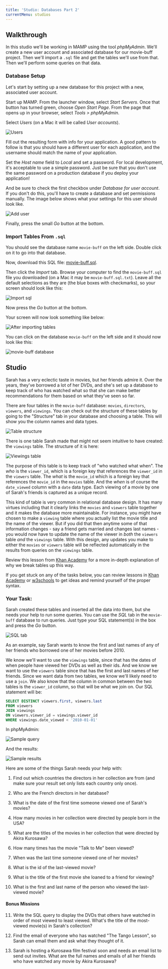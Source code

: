 ```yaml
---
title: 'Studio: Databases Part 2'
currentMenu: studios
---
```


## Walkthrough

In this studio we'll be working in MAMP using the tool *phpMyAdmin*. We'll create a new user account and associated database for our movie-buff project. Then we'll import a `.sql` file and get the tables we'll use from that. Then we'll perform some queries on that data.

### Database Setup

Let's start by setting up a new database for this project with a new, associated user account.

Start up MAMP. From the launcher window, select *Start Servers*. Once that button has turned green, choose *Open Start Page*. From the page that opens up in your browser, select *Tools > phpMyAdmin*.

Select *Users* (on a Mac it will be called *User accounts*).

![Users](images/mamp-user.png)

Fill out the resulting form with info for your application. A good pattern to follow is that you should have a different user for each application, and the username should match the name of your application.

Set the *Host name* field to *Local* and set a password. For local development, it's acceptable to use a simple password. Just be sure that you don't use the same password on a production database if you deploy your application!

And be sure to check the first checkbox under *Database for user account*. If you don't do this, you'll have to create a database and set permissions manually. The image below shows what your settings for this user should look like.

![Add user](images/mamp-user-add.png)

Finally, press the small *Go* button at the bottom.

### Import Tables From `.sql`

You should see the database name `movie-buff` on the left side. Double click on it to go into that database.

Now, download this SQL file: [movie-buff.sql](https://www.dropbox.com/s/7qc2gnpdtz9uivq/movie-buff.sql?dl=1).

Then click the *Import* tab. Browse your computer to find the `movie-buff.sql` file you downloaded (on a Mac it may be `movie-buff.sql.txt`). Leave all the default selections as they are (the blue boxes with checkmarks), so your screen should look like this:

![Import sql](images/import.png)

Now press the *Go* button at the bottom.

Your screen will now look something like below:

![After importing tables](images/after-import.png)

You can click on the database `movie-buff` on the left side and it should now look like this:

![movie-buff database](images/movie-buff-db.png)

## Studio

Sarah has a very eclectic taste in movies, but her friends admire it. Over the years, they've borrowed a lot of her DVDs, and she's set up a database to keep track of who has watched what so that she can make better recommendations for them based on what they've seen so far.

There are four tables in the `movie-buff` database: `movies`, `directors`, `viewers`, and `viewings`. You can check out the structure of these tables by going to the "Structure" tab in your database and choosing a table. This will show you the column names and data types.

![Table structure](images/structure.png)

There is one table Sarah made that might not seem intuitive to have created: the `viewings` table. The structure of it is here:

![Viewings table](images/viewings.png)

The purpose of this table is to keep track of "who watched what when". The *who* is the `viewer_id`, which is a foreign key that references the `viewer_id` in the `viewers` table. The *what* is the `movie_id` which is a foreign key that references the `movie_id` in the `movies` table. And the *when* is of course the `date_viewed` column with a `date` data type. Each viewing of a movie by one of Sarah's friends is captured as a unique record.

This kind of table is very common in relational database design. It has many virtues including that it clearly links the `movies` and `viewers` table together and it makes the database more maintainable. For instance, you might have chosen to make a `viewing` table where you actually list the movie title and the name of the viewer. But if you did that then anytime some of that information changes - say a friend gets married and changes last names - you would now have to update the name of the viewer in *both* the `viewers` table *and* the `viewings` table. With this design, any updates you make to either the `movies` or `viewers` table will be reflected automatically in the results from queries on the `viewings` table.

Review this lesson from [Khan Academy](https://www.khanacademy.org/computing/computer-programming/sql/relational-queries-in-sql/a/splitting-data-into-related-tables) for a more in-depth explanation of why we break tables up this way.

If you get stuck on any of the tasks below, you can review lessons in [Khan Academy](https://www.khanacademy.org/computing/computer-programming/sql) or [w3schools](https://www.w3schools.com/sql/default.asp) to get ideas and remind yourself of the proper syntax.

### Your Task:

Sarah created these tables and inserted all the data into them, but she needs your help to run some queries. You can use the *SQL* tab in the `movie-buff` database to run queries. Just type your SQL statement(s) in the box and press the *Go* button.

![SQL tab](images/sql.png)

As an example, say Sarah wants to know the first and last names of any of her friends who borrowed one of her movies before 2010.

We know we'll want to use the `viewings` table, since that has the dates of when people have viewed her DVDs as well as their ids. And we know we want to use the `viewers` table since that has the first and last names of her friends. Since we want data from two tables, we know we'll likely need to use a `join`. We also know that the column in common between the two tables is the `viewer_id` column, so that will be what we join on. Our SQL statement will be:

```sql
SELECT DISTINCT viewers.first, viewers.last
FROM viewers
JOIN viewings
ON viewers.viewer_id = viewings.viewer_id
WHERE viewings.date_viewed < '2010-01-01'
```

In phpMyAdmin:

![Sample query](images/sample-query.png)

And the results:

![Sample results](images/sample-results.png)

Here are some of the things Sarah needs your help with:

1. Find out which countries the directors in her collection are from (and make sure your result set only lists each country only once).

2. Who are the French directors in her database?

3. What is the date of the first time someone viewed one of Sarah's movies?

4. How many movies in her collection were directed by people born in the USA?

5. What are the titles of the movies in her collection that were directed by Akira Kurosawa?

6. How many times has the movie "Talk to Me" been viewed?

7. When was the last time someone viewed one of her movies?

8. What is the id of the last-viewed movie?

9. What is the title of the first movie she loaned to a friend for viewing?

10. What is the first and last name of the person who viewed the last-viewed movie?


#### Bonus Missions

11. Write the SQL query to display the DVDs that others have watched in order of most viewed to least viewed. What's the title of the most-viewed movie(s) in Sarah's collection?

12. Find the email of everyone who has watched "The Tango Lesson", so Sarah can email them and ask what they thought of it.

13. Sarah is hosting a Kurosawa film festival soon and needs an email list to send out invites. What are the full names and emails of all her friends who have watched any movie by Akira Kurosawa?
